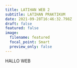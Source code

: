 ```yaml
---
title: LATIHAN WEB 2
subtitle: LATIHAN PRAKTIKUM
date: 2021-09-28T16:46:32.798Z
draft: false
featured: false
image:
  filename: featured
  focal_point: Smart
  preview_only: false
---
```

HALLO WEB